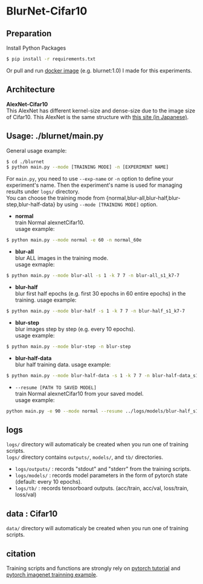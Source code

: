 # BlurNet-Cifar10

## Preparation
Install Python Packages  
```bash
$ pip install -r requirements.txt
```
Or pull and run [docker image][docker-blurnet] (e.g. blurnet:1.0) I made for this experiments.  

## Architecture
**AlexNet-Cifar10**  
This AlexNet has different kernel-size and dense-size due to the image size of Cifar10. This AlexNet is the same structure with [this site (in Japanese)][alexnet-cifar10].


## Usage: ./blurnet/main.py
General usage example:
```bash
$ cd ./blurnet
$ python main.py --mode [TRAINING MODE] -n [EXPERIMENT NAME]
```  

For `main.py`, you need to use `--exp-name` or `-n` option to define your experiment's name. Then the experiment's name is used for managing results under `logs/` directory.   
You can choose the training mode from {normal,blur-all,blur-half,blur-step,blur-half-data} by using `--mode [TRAINING MODE]` option.

- **normal**  
train Normal alexnetCifar10.  
usage example:  
```bash
$ python main.py --mode normal -e 60 -n normal_60e
```

- **blur-all**  
blur ALL images in the training mode.  
usage exmaple:  
```bash
$ python main.py --mode blur-all -s 1 -k 7 7 -n blur-all_s1_k7-7
```

- **blur-half**    
blur first half epochs (e.g. first 30 epochs in 60 entire epochs) in the training.
usage example:  
```bash
$ python main.py --mode blur-half -s 1 -k 7 7 -n blur-half_s1_k7-7
```

- **blur-step**  
blur images step by step (e.g. every 10 epochs).  
usage example:  
```bash
$ python main.py --mode blur-step -n blur-step
```

- **blur-half-data**    
blur half training data.
usage example:  
```bash
$ python main.py --mode blur-half-data -s 1 -k 7 7 -n blur-half-data_s1_k7-7
```

- `--resume [PATH TO SAVED MODEL]`   
train Normal alexnetCifar10 from your saved model.  
usage example:  
```bash
python main.py -e 90 --mode normal --resume ../logs/models/blur-half_s1_k7-7/model_060.pth.tar -n blur-half_s1_k7-7_from60e
```

## logs

`logs/` directory will automaticaly be created when you run one of training scripts.  
`logs/` directory contains `outputs/`, `models/`, and `tb/` directories.  

- `logs/outputs/` : records "stdout" and "stderr" from the training scripts.
- `logs/models/` : records model parameters in the form of pytorch state (default: every 10 epochs). 
- `logs/tb/` : records tensorboard outputs. (acc/train, acc/val, loss/train, loss/val)

## data : Cifar10
`data/` directory will automaticaly be created when you run one of training scripts.  


## citation
Training scripts and functions are strongly rely on [pytorch tutorial][pytorch-tutorial] and [pytorch imagenet trainning example][pytorch-imagenet].


[alexnet-cifar10]:http://cedro3.com/ai/pytorch-alexnet/
[pytorch-tutorial]:https://github.com/pytorch/tutorials/blob/master/beginner_source/blitz/cifar10_tutorial.py
[pytorch-imagenet]:https://github.com/pytorch/examples/blob/master/imagenet/main.py
[docker-blurnet]:https://hub.docker.com/r/sousquared/blurnet